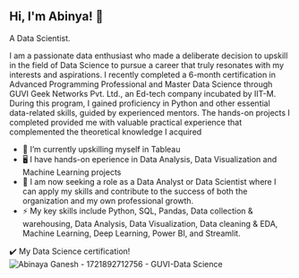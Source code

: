 ## Hi, I'm Abinya! 👋

A Data Scientist.

I am a passionate data enthusiast who made a deliberate decision to upskill in the field of Data Science to pursue a career that truly resonates with my interests and aspirations. I recently completed a 6-month certification in Advanced Programming Professional and Master Data Science through GUVI Geek Networks Pvt. Ltd., an Ed-tech company incubated by IIT-M. During this program, I gained proficiency in Python and other essential data-related skills, guided by experienced mentors. The hands-on projects I completed provided me with valuable practical experience that complemented the theoretical knowledge I acquired


- 🔭 I’m currently upskilling myself in Tableau
- 🖥️ I have hands-on eperience in Data Analysis, Data Visualization and Machine Learning projects
- 🌱 I am now seeking a role as a Data Analyst or Data Scientist where I can apply my skills and contribute to the success of both the organization and my own professional growth.
- ⚡ My key skills include Python, SQL, Pandas, Data collection & warehousing, Data Analysis, Data Visualization, Data cleaning & EDA, Machine Learning, Deep Learning, Power BI, and Streamlit.

✔️ My Data Science certification!
![Abinaya Ganesh  - 1721892712756 - GUVI-Data Science](https://github.com/user-attachments/assets/80a2453c-e3f2-44f3-930a-ed2b093f5e16)
